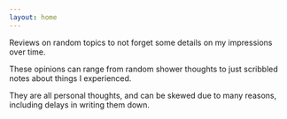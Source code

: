 ```yaml
---
layout: home
---
```


Reviews on random topics to not forget some details on my impressions over time.

These opinions can range from random shower thoughts to just scribbled notes about things I experienced.

They are all personal thoughts, and can be skewed due to many reasons, including delays in writing them down.